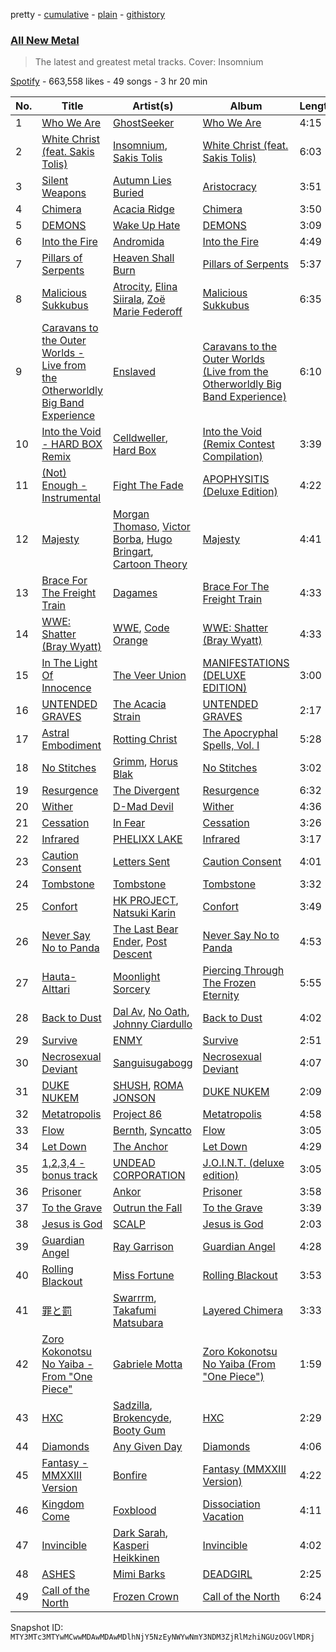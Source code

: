 pretty - [cumulative](/playlists/cumulative/37i9dQZF1DX5J7FIl4q56G.md) - [plain](/playlists/plain/37i9dQZF1DX5J7FIl4q56G) - [githistory](https://github.githistory.xyz/mackorone/spotify-playlist-archive/blob/main/playlists/plain/37i9dQZF1DX5J7FIl4q56G)

### [All New Metal](https://open.spotify.com/playlist/37i9dQZF1DX5J7FIl4q56G)

> The latest and greatest metal tracks\. Cover: Insomnium

[Spotify](https://open.spotify.com/user/spotify) - 663,558 likes - 49 songs - 3 hr 20 min

| No. | Title | Artist(s) | Album | Length |
|---|---|---|---|---|
| 1 | [Who We Are](https://open.spotify.com/track/1pIlAmJ97Pxa3nbALPqfP5) | [GhostSeeker](https://open.spotify.com/artist/6jahgcazUCMLobyX50RUm7) | [Who We Are](https://open.spotify.com/album/0EkJ7QJAjV9AyFaXobfJSz) | 4:15 |
| 2 | [White Christ \(feat\. Sakis Tolis\)](https://open.spotify.com/track/3W2H3jLvaVnqnd1zzk9Fkn) | [Insomnium](https://open.spotify.com/artist/3uIgLG971oRM5fe6v8lvQS), [Sakis Tolis](https://open.spotify.com/artist/2Mbwnv9a97OLrSoClsRd9D) | [White Christ \(feat\. Sakis Tolis\)](https://open.spotify.com/album/7yPd3vkAKQV1yhhql8cXUz) | 6:03 |
| 3 | [Silent Weapons](https://open.spotify.com/track/4XCGH08eGzsovTlwl6HW5i) | [Autumn Lies Buried](https://open.spotify.com/artist/49t9eEicrIvGlCRCsbW1KH) | [Aristocracy](https://open.spotify.com/album/54D0MUC6kIC2CJmFPD9OsJ) | 3:51 |
| 4 | [Chimera](https://open.spotify.com/track/4OEF00eP9KhyF0ZshrZ8Uj) | [Acacia Ridge](https://open.spotify.com/artist/6koaWXkOOBCzZDCd9GaHsj) | [Chimera](https://open.spotify.com/album/46pZ010jfMgeXbMVRNaD2q) | 3:50 |
| 5 | [DEMONS](https://open.spotify.com/track/23hEOKcF6iJNgOJrmJPVEa) | [Wake Up Hate](https://open.spotify.com/artist/6ifZyHLaUfu3ViOaGfz8fk) | [DEMONS](https://open.spotify.com/album/1bWKifX5J1kKPleDkjYMiV) | 3:09 |
| 6 | [Into the Fire](https://open.spotify.com/track/74WSzVWotls7UN37qcMFWQ) | [Andromida](https://open.spotify.com/artist/4MRGrA70WS54oeDLbIWrTr) | [Into the Fire](https://open.spotify.com/album/0CpOe6DW0JkDYxz3giMsqG) | 4:49 |
| 7 | [Pillars of Serpents](https://open.spotify.com/track/42ASpTtai1npURX7qDsteD) | [Heaven Shall Burn](https://open.spotify.com/artist/4sy5qWfwUwpGYBnCKnwfcW) | [Pillars of Serpents](https://open.spotify.com/album/1HTbINeUUGe8pmHyxZyb5Y) | 5:37 |
| 8 | [Malicious Sukkubus](https://open.spotify.com/track/6u0NRvczjUzBIaEeWEzOcc) | [Atrocity](https://open.spotify.com/artist/050NpEYZ5xFUS1BOAZjVmX), [Elina Siirala](https://open.spotify.com/artist/6AEq0leC9g7XTUp3Z7tUlp), [Zoë Marie Federoff](https://open.spotify.com/artist/0B8xFjzuA1tZ6nmnKSzVG7) | [Malicious Sukkubus](https://open.spotify.com/album/2k9C5MwKo4tklKfnpcD3Ix) | 6:35 |
| 9 | [Caravans to the Outer Worlds \- Live from the Otherworldly Big Band Experience](https://open.spotify.com/track/7J0XcpGlsBFDDRuOoFjb59) | [Enslaved](https://open.spotify.com/artist/2HmtB6wVRRi3z0JwZHtkiD) | [Caravans to the Outer Worlds \(Live from the Otherworldly Big Band Experience\)](https://open.spotify.com/album/5YDLol4ZewCcHraYE5gyqi) | 6:10 |
| 10 | [Into the Void \- HARD BOX Remix](https://open.spotify.com/track/4gmrTnVyc2Ud9KMWnl05Fh) | [Celldweller](https://open.spotify.com/artist/4BKyei61gtyDFxlKhcvBJJ), [Hard Box](https://open.spotify.com/artist/5Eo9seYhBF9X41GH6KqOo3) | [Into the Void \(Remix Contest Compilation\)](https://open.spotify.com/album/456DhMrNFieRfFOI8R4p18) | 3:39 |
| 11 | [\(Not\) Enough \- Instrumental](https://open.spotify.com/track/5NmgOKqA9vuzZFJpXBtGxb) | [Fight The Fade](https://open.spotify.com/artist/5byg90wTxATnhB6kK253DF) | [APOPHYSITIS \(Deluxe Edition\)](https://open.spotify.com/album/1NmwTrpGmEeX6s1fkgwtB7) | 4:22 |
| 12 | [Majesty](https://open.spotify.com/track/5o9LbFRtoxDRXiJdlPOXSy) | [Morgan Thomaso](https://open.spotify.com/artist/79VoWRyWV2e3rTHm1fb6N0), [Victor Borba](https://open.spotify.com/artist/2yMgp5XJfvhpTgAg7wZqRF), [Hugo Bringart](https://open.spotify.com/artist/6BZE9AyYDPkfejgH7c4DJs), [Cartoon Theory](https://open.spotify.com/artist/4UPSjbEaWn0LrLoF4f8ipX) | [Majesty](https://open.spotify.com/album/4gosCMpbomQ5OGjbnqeiUn) | 4:41 |
| 13 | [Brace For The Freight Train](https://open.spotify.com/track/26btbtylTH8l0Dc1y9OJcY) | [Dagames](https://open.spotify.com/artist/6O2VM2aM7KwyDIJ4VvAbYx) | [Brace For The Freight Train](https://open.spotify.com/album/6A0rTUAmil48dIP6c5ZF7Z) | 4:33 |
| 14 | [WWE: Shatter \(Bray Wyatt\)](https://open.spotify.com/track/4S8RzeHLdmpFc8ohVomQFd) | [WWE](https://open.spotify.com/artist/0spHbv2fw49lDMkbOAdaqX), [Code Orange](https://open.spotify.com/artist/6qtECqesbU29iftyeWmldK) | [WWE: Shatter \(Bray Wyatt\)](https://open.spotify.com/album/1NIc3seb1B4KXDZRh3NRRx) | 4:33 |
| 15 | [In The Light Of Innocence](https://open.spotify.com/track/3lOqKMANmDGUTtTBvCPyKf) | [The Veer Union](https://open.spotify.com/artist/2WQQRKpu2PMLsHSrUJmyCS) | [MANIFESTATIONS \(DELUXE EDITION\)](https://open.spotify.com/album/6nBEVXXXly3MKAgqLz8N8W) | 3:00 |
| 16 | [UNTENDED GRAVES](https://open.spotify.com/track/4t9E4wj0PHqNozXXIboLYM) | [The Acacia Strain](https://open.spotify.com/artist/4tDkeVxH0CSkNiLVrsYmQs) | [UNTENDED GRAVES](https://open.spotify.com/album/1hsYH0Y9c8o3siY9FQy1Wm) | 2:17 |
| 17 | [Astral Embodiment](https://open.spotify.com/track/6ndKz52aK5bUZqCf6hZ0sR) | [Rotting Christ](https://open.spotify.com/artist/7FhkwcO8Jd7BRWdllBpXBJ) | [The Apocryphal Spells, Vol\. I](https://open.spotify.com/album/6mtWmSYUIcpLheEnTgo5BF) | 5:28 |
| 18 | [No Stitches](https://open.spotify.com/track/7y5ysctEyXwq9GbwibfS2F) | [Grimm](https://open.spotify.com/artist/5u3t6t77MvaDN9FEM2BkiZ), [Horus Blak](https://open.spotify.com/artist/3m0rmuv9PceN7tpgCbFns6) | [No Stitches](https://open.spotify.com/album/2dD42gHmmWc84DVJ5w0xBB) | 3:02 |
| 19 | [Resurgence](https://open.spotify.com/track/6tH1NLDAVp45iOKkRv5ttr) | [The Divergent](https://open.spotify.com/artist/6ltfavwhq4XmO9ODNukphy) | [Resurgence](https://open.spotify.com/album/7ev2zwBFZtDlaZl8W3Oe5m) | 6:32 |
| 20 | [Wither](https://open.spotify.com/track/1vstyF8biFPWuweqEGJZnq) | [D\-Mad Devil](https://open.spotify.com/artist/6wkudvL54bLi0aJVO6jcxe) | [Wither](https://open.spotify.com/album/3IrOXTH3WASAKLQ2kPb79Y) | 4:36 |
| 21 | [Cessation](https://open.spotify.com/track/2m0d7EyJgRTvcwSrERXtep) | [In Fear](https://open.spotify.com/artist/2HbS5oR1eY6yJARuVUtAz8) | [Cessation](https://open.spotify.com/album/51t49unaitoNMwFHzgbSxf) | 3:26 |
| 22 | [Infrared](https://open.spotify.com/track/467yqsPsbfSjCT2iPelg0I) | [PHELIXX LAKE](https://open.spotify.com/artist/7he2S5Silq5uTPE2a0kaa3) | [Infrared](https://open.spotify.com/album/01cVf3bSIcEWAQRIebjy7u) | 3:17 |
| 23 | [Caution Consent](https://open.spotify.com/track/4RETXxGZLpzQCyQJWecVkc) | [Letters Sent](https://open.spotify.com/artist/4rKgkP7ml2E9h3hnvK1hxG) | [Caution Consent](https://open.spotify.com/album/5Ss8DsndRSQaYaCy0ZPECu) | 4:01 |
| 24 | [Tombstone](https://open.spotify.com/track/1NqDU7Pz1muKbNQ1c5PgIc) | [Tombstone](https://open.spotify.com/artist/1Am8sk0iAceQRHaKV0p57s) | [Tombstone](https://open.spotify.com/album/7c1xOWjHKCsuAoO4S7JJ3g) | 3:32 |
| 25 | [Confort](https://open.spotify.com/track/5SfCA2LwcrnJvd1pZnHL0Z) | [HK PROJECT](https://open.spotify.com/artist/1st040KC68rDjNaz7xh9lI), [Natsuki Karin](https://open.spotify.com/artist/1XUhG82BmvrlT8zZbUcKjM) | [Confort](https://open.spotify.com/album/2XZoagPuvlW0w2RAiKShOv) | 3:49 |
| 26 | [Never Say No to Panda](https://open.spotify.com/track/2vBLLg9gxGqyQG9JvxzhTe) | [The Last Bear Ender](https://open.spotify.com/artist/1XiP8X4U0vsAVcbK2fkSZl), [Post Descent](https://open.spotify.com/artist/57PgV72DVxytrhOyeZ4p03) | [Never Say No to Panda](https://open.spotify.com/album/17rnJlKCMPteJFB36CTbRx) | 4:53 |
| 27 | [Hauta\-Alttari](https://open.spotify.com/track/5oXsm1DN5O9Ey1h6oTa00w) | [Moonlight Sorcery](https://open.spotify.com/artist/1kaiQHeL8Na4dtRGOPA77a) | [Piercing Through The Frozen Eternity](https://open.spotify.com/album/28uOdTxcHbrVp4UMcI6zBj) | 5:55 |
| 28 | [Back to Dust](https://open.spotify.com/track/7htUMmYwdRZc0p66cA6RZM) | [Dal Av](https://open.spotify.com/artist/1086cg4qU8kfji9Iex24Ri), [No Oath](https://open.spotify.com/artist/1c3B6lj7BUcjM6R3tdTSh2), [Johnny Ciardullo](https://open.spotify.com/artist/7567HDjus3OchzVOdkLnDX) | [Back to Dust](https://open.spotify.com/album/0KZVSqUPWaa5KZxNtZ21Ji) | 4:02 |
| 29 | [Survive](https://open.spotify.com/track/10sNQBSpWrUV1jcyafuw0x) | [ENMY](https://open.spotify.com/artist/0DJJrg8eUagEWZXFgwKJfM) | [Survive](https://open.spotify.com/album/09CZXfat40xo0FMgh9bGc9) | 2:51 |
| 30 | [Necrosexual Deviant](https://open.spotify.com/track/6rJJgFedzHFq1y5ouX1ZoM) | [Sanguisugabogg](https://open.spotify.com/artist/0n98EIfTSiyxUZHUojHykN) | [Necrosexual Deviant](https://open.spotify.com/album/3AKzySkbpuVoTPNK2mC3vJ) | 4:07 |
| 31 | [DUKE NUKEM](https://open.spotify.com/track/1MbDJQVfQAeCTWMUeXvrDB) | [SHUSH](https://open.spotify.com/artist/17qcgleNjGWZoAqUM0MQHs), [ROMA JONSON](https://open.spotify.com/artist/21v9qLqZzJBzxIKZZNgD1a) | [DUKE NUKEM](https://open.spotify.com/album/0OzvI11qM6D82gtA7iMqLz) | 2:09 |
| 32 | [Metatropolis](https://open.spotify.com/track/5gZL12KEyZskuksSrsbCkr) | [Project 86](https://open.spotify.com/artist/7toVzxZQU21OjB5PqXNvTF) | [Metatropolis](https://open.spotify.com/album/74eJIL8GoBswVTDz2DSKLa) | 4:58 |
| 33 | [Flow](https://open.spotify.com/track/0FB5RGj1qwh4x8grFbiYDn) | [Bernth](https://open.spotify.com/artist/0Ca8QNi2jA2pemnFC6Rydj), [Syncatto](https://open.spotify.com/artist/3CJshVeVyOmL8H1RlcXiIX) | [Flow](https://open.spotify.com/album/0tJxWTiYYvX7drrvzc2l5G) | 3:05 |
| 34 | [Let Down](https://open.spotify.com/track/2JrPhJ74FfygxtRYMXU0Fk) | [The Anchor](https://open.spotify.com/artist/2x583f2zJEjkiPd6IY4yfW) | [Let Down](https://open.spotify.com/album/52ssN73hMqj9cv16Zc0JLp) | 4:29 |
| 35 | [1,2,3,4 \- bonus track](https://open.spotify.com/track/3leK0gloXyA0ZyLEP18txT) | [UNDEAD CORPORATION](https://open.spotify.com/artist/6fKT4n1tGdjiH5RwNRQuTf) | [J.O.I.N.T\. \(deluxe edition\)](https://open.spotify.com/album/1V9RrtwwfzvmVi03XsQsep) | 3:05 |
| 36 | [Prisoner](https://open.spotify.com/track/1LpVyjzkWhWXqN1uoJ9j1e) | [Ankor](https://open.spotify.com/artist/6wADzvUWqgYWXigndo6Mmj) | [Prisoner](https://open.spotify.com/album/1jIF0A5oZm35NfbBZ40GTx) | 3:58 |
| 37 | [To the Grave](https://open.spotify.com/track/1cXu2b0PAWdZZOQysLSN1J) | [Outrun the Fall](https://open.spotify.com/artist/6U70wG368rrDhQXmAfa4lP) | [To the Grave](https://open.spotify.com/album/0s7PIJ16TPzwvqvwaLIzHv) | 3:39 |
| 38 | [Jesus is God](https://open.spotify.com/track/2CnfignhSXZI0gLCxASRlv) | [SCALP](https://open.spotify.com/artist/5CszF8X0mZXt8Tck93HJuv) | [Jesus is God](https://open.spotify.com/album/3oaYa6fAwAcCOKtk2f8Sj9) | 2:03 |
| 39 | [Guardian Angel](https://open.spotify.com/track/6wojZrcLUHoXj4fEdq9tGJ) | [Ray Garrison](https://open.spotify.com/artist/5fGAVtBGeVBBMSmQCF9Q64) | [Guardian Angel](https://open.spotify.com/album/6AVoVcOIEk3ZD0wS6poX2V) | 4:28 |
| 40 | [Rolling Blackout](https://open.spotify.com/track/4U1l4BwnRDkzqIAAPCryBS) | [Miss Fortune](https://open.spotify.com/artist/5kx19W2Z47r0eF76IIRG7l) | [Rolling Blackout](https://open.spotify.com/album/38W10U4M7SaQx5HpbGVw6J) | 3:53 |
| 41 | [罪と罰](https://open.spotify.com/track/4KfKFNsNU4vlhoDyaEM4sb) | [Swarrrm](https://open.spotify.com/artist/4HuJs9eDH2FabKD7j5K896), [Takafumi Matsubara](https://open.spotify.com/artist/3EEfaEgFdVmIcKbZkglyw5) | [Layered Chimera](https://open.spotify.com/album/6sWlY2AlOQM5IvxHudOwmH) | 3:33 |
| 42 | [Zoro Kokonotsu No Yaiba \- From "One Piece"](https://open.spotify.com/track/32P1WGuqcMRjYwafyuWJnS) | [Gabriele Motta](https://open.spotify.com/artist/74Z82c9qeF0yFO30XSs8nQ) | [Zoro Kokonotsu No Yaiba \(From "One Piece"\)](https://open.spotify.com/album/7IYQjOr9PKX8axdmoJgwc8) | 1:59 |
| 43 | [HXC](https://open.spotify.com/track/7b2f3oUOPmhdR0a9cQs5Vj) | [Sadzilla](https://open.spotify.com/artist/6B6IodMdAjoGX2fZuYyGpc), [Brokencyde](https://open.spotify.com/artist/22WwE0lMmGx4AJeyUfT7rh), [Booty Gum](https://open.spotify.com/artist/3GlgGjsJYatf8oSNZK36PS) | [HXC](https://open.spotify.com/album/4zG0piwMyBsxxeyMiMCNq9) | 2:29 |
| 44 | [Diamonds](https://open.spotify.com/track/7eosa57Y6VlIv4pR3Km0VD) | [Any Given Day](https://open.spotify.com/artist/4p6RoajGbtqLSfYZpFxHyU) | [Diamonds](https://open.spotify.com/album/5NWxOLcBy2QEaNnTUgpIzy) | 4:06 |
| 45 | [Fantasy \- MMXXIII Version](https://open.spotify.com/track/5s7UYYdtvrpR2hlNkv2P6K) | [Bonfire](https://open.spotify.com/artist/7gqKcfoY25do9k18uCCgIT) | [Fantasy \(MMXXIII Version\)](https://open.spotify.com/album/6BVL0mL3aeezCOuFFLwkRL) | 4:22 |
| 46 | [Kingdom Come](https://open.spotify.com/track/5fETISA0KLKcKb8pRHMgqW) | [Foxblood](https://open.spotify.com/artist/17pjImdVvIja9Es8R436NP) | [Dissociation Vacation](https://open.spotify.com/album/40dWOUbTdbTDHgaRIKc58J) | 4:11 |
| 47 | [Invincible](https://open.spotify.com/track/3sWVOQ6gbC5pJM0637QUmx) | [Dark Sarah](https://open.spotify.com/artist/6TvwiAPxsB2Zj2o8bNlogk), [Kasperi Heikkinen](https://open.spotify.com/artist/19jzpkP6k02U4ab5IdL7Nk) | [Invincible](https://open.spotify.com/album/06ew8eILBBJQLjas5OOSVR) | 4:02 |
| 48 | [ASHES](https://open.spotify.com/track/5z8yjg9jCYjeHWrG2eKYDc) | [Mimi Barks](https://open.spotify.com/artist/5A4P1UOSqbSvJKoi3VYlCC) | [DEADGIRL](https://open.spotify.com/album/48CPMZleL4rHMqtQN5opuV) | 2:25 |
| 49 | [Call of the North](https://open.spotify.com/track/4BS6jSRHgqNjL1eSlokBBd) | [Frozen Crown](https://open.spotify.com/artist/6hbGneO1qRnmz6xflK4n8E) | [Call of the North](https://open.spotify.com/album/4w7w5ZXaUSAqY6qot06f5t) | 6:24 |

Snapshot ID: `MTY3MTc3MTYwMCwwMDAwMDAwMDlhNjY5NzEyNWYwNmY3NDM3ZjRlMzhiNGUzOGVlMDRj`
